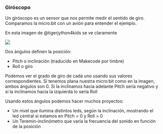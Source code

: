 ### Giróscopo

Un giróscopo es un sensor que nos permite medir el sentido de giro. Comparamos la micro:bit con un avión para entender el ejemplo. 

En esta imagen de @tigerjython4kids se ve claramente 

![](accererRoll.png)

Dos ángulos definen la posición:

* Pitch o inclinación (traducido en Makecode por timbre)
* Roll o giro

Podemos ver el grado de giro de cada uno usando sus valores correspondientes. Si tenemos plana nuestra micro:bit como en la imagen, ambos ángulos son 0. Si la inclinamos hacia adelante Pitch sería negativo y si la inclinamos hacia la izquierda lo sería Roll

Usando estos ángulos podemos hacer muchos proyectos:

* Un nivel que ilumina distintos leds, según la inclinación, mostrando el led central si estamos en Pitch = 0 y Roll = 0
* Un Teremin-inclinómetro que varía la frecuencia del sonido en función de la posición



